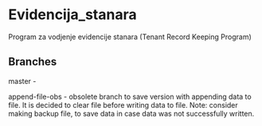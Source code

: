 # Evidencija_stanara
Program za vodjenje evidencije stanara
(Tenant Record Keeping Program)

## Branches
master - 

append-file-obs - obsolete branch to save version with appending data to file. It is decided to clear file before writing data to file.
Note: consider making backup file, to save data in case data was not successfully written.

